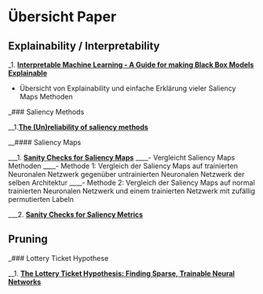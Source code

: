 # Übersicht Paper

## Explainability / Interpretability

_1. [**Interpretable Machine Learning - A Guide for making Black Box Models Explainable**](https://christophm.github.io/interpretable-ml-book/)
- Übersicht von Explainability und einfache Erklärung vieler Saliency Maps Methoden

_### Saliency Methods

__1.[**The (Un)reliability of saliency methods**](https://arxiv.org/abs/1711.00867)

__#### Saliency Maps

___1. [**Sanity Checks for Saliency Maps**](https://arxiv.org/abs/1810.03292)
____- Vergleicht Saliency Maps Methoden
____- Methode 1: Vergleich der Saliency Maps auf trainierten Neuronalen Netzwerk gegenüber untrainierten Neuronalen Netzwerk der selben Architektur
____- Methode 2: Vergleich der Saliency Maps auf normal trainierten Neuronalen Netzwerk und einem trainierten Netzwerk mit zufällig permutierten Labeln

___2. [**Sanity Checks for Saliency Metrics**](https://arxiv.org/abs/1912.01451)

## Pruning

_### Lottery Ticket Hypothese

__1. [**The Lottery Ticket Hypothesis: Finding Sparse, Trainable Neural Networks**](https://arxiv.org/abs/1803.03635)

